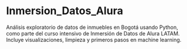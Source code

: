 # Inmersion_Datos_Alura
Análisis exploratorio de datos de inmuebles en Bogotá usando Python, como parte del curso intensivo de Inmersión de Datos de Alura LATAM. Incluye visualizaciones, limpieza y primeros pasos en machine learning.
